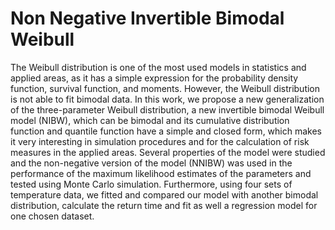 # Non Negative Invertible Bimodal Weibull

The Weibull distribution is one of the most used models in statistics and applied areas, as it has
a simple expression for the probability density function, survival function, and moments. However,
the Weibull distribution is not able to fit bimodal data. In this work, we propose a new
generalization of the three-parameter Weibull distribution, a new invertible bimodal Weibull
model (NIBW), which can be bimodal and its cumulative distribution function and quantile
function have a simple and closed form, which makes it very interesting in simulation procedures
and for the calculation of risk measures in the applied areas. Several properties of the
model were studied and the non-negative version of the model (NNIBW) was used in the performance
of the maximum likelihood estimates of the parameters and tested using Monte Carlo
simulation. Furthermore, using four sets of temperature data, we fitted and compared our model
with another bimodal distribution, calculate the return time and fit as well a regression model
for one chosen dataset.
